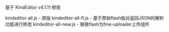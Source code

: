 基于 KindEditor v4.1.11 修改

kindeditor-all.js - 原版
kindeditor-all-fl.js - 基于原始flash版对返回JSON的解析功能进行修改
kindeditor-all-new.js - 替换flash为fine-uploader上传组件
